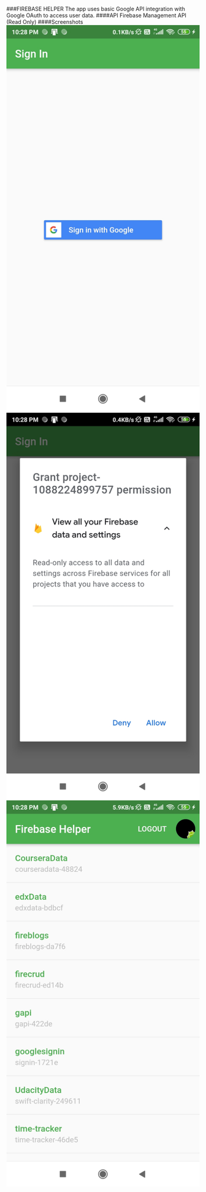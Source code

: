###FIREBASE HELPER
The app uses basic Google API integration with Google OAuth to access user data.
####API
Firebase Management API (Read Only)
####Screenshots
![Auth Page](/assets/sslogin.jpg)
![Sign In Consent](/assets/ssconsent.jpg)
![Home Page](/assets/ssmain.jpg)



